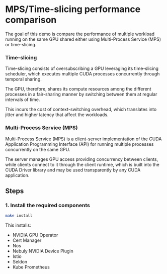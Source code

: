 # MPS/Time-slicing performance comparison

The goal of this demo is compare the performance of multiple workload running on the same GPU 
shared either using Multi-Process Service (MPS) or time-slicing. 

### Time-slicing
Time-slicing consists of oversubscribing a GPU leveraging its time-slicing scheduler, which executes multiple CUDA 
processes concurrently through temporal sharing. 

The GPU, therefore, shares its compute resources among the different 
processes in a fair-sharing manner by switching between them at regular intervals of time. 

This incurs the cost of context-switching overhead, which translates into jitter and higher latency that affect the workloads.

### Multi-Process Service (MPS)
Multi-Process Service (MPS) is a client-server implementation of the CUDA Application Programming Interface (API) for 
running multiple processes concurrently on the same GPU.

The server manages GPU access providing concurrency between clients, while clients connect to it through the client 
runtime, which is built into the CUDA Driver library and may be used transparently by any CUDA application.


## Steps

### 1. Install the required components
```bash
make install
```

This installs:
- NVIDIA GPU Operator
- Cert Manager
- Nos
- Nebuly NVIDIA Device Plugin
- Istio
- Seldon
- Kube Prometheus